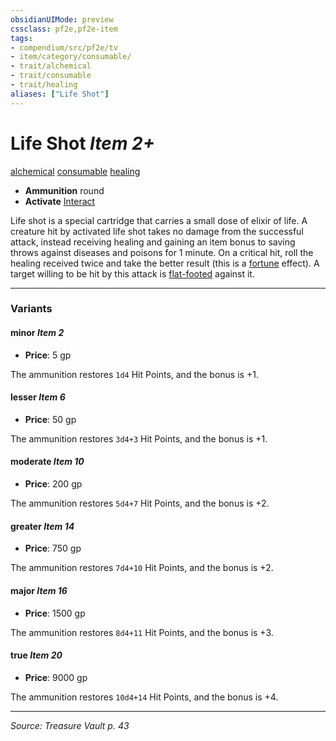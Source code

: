 ```yaml
---
obsidianUIMode: preview
cssclass: pf2e,pf2e-item
tags:
- compendium/src/pf2e/tv
- item/category/consumable/
- trait/alchemical
- trait/consumable
- trait/healing
aliases: ["Life Shot"]
---
```

# Life Shot *Item 2+*  
[alchemical](rules/traits/alchemical.md "Alchemical Item Trait")  [consumable](rules/traits/consumable.md "Consumable Item Trait")  [healing](rules/traits/healing.md "Healing Effect Trait")  

- **Ammunition** round
- **Activate** [Interact](rules/actions/interact.md)

Life shot is a special cartridge that carries a small dose of elixir of life. A creature hit by activated life shot takes no damage from the successful attack, instead receiving healing and gaining an item bonus to saving throws against diseases and poisons for 1 minute. On a critical hit, roll the healing received twice and take the better result (this is a [fortune](rules/traits/fortune.md "Fortune Effect Trait") effect). A target willing to be hit by this attack is [flat-footed](rules/conditions.md#Flat-footed) against it.

---
### Variants

#### minor *Item 2*

- **Price**: 5 gp

The ammunition restores `1d4` Hit Points, and the bonus is +1.

#### lesser *Item 6*

- **Price**: 50 gp

The ammunition restores `3d4+3` Hit Points, and the bonus is +1.

#### moderate *Item 10*

- **Price**: 200 gp

The ammunition restores `5d4+7` Hit Points, and the bonus is +2.

#### greater *Item 14*

- **Price**: 750 gp

The ammunition restores `7d4+10` Hit Points, and the bonus is +2.

#### major *Item 16*

- **Price**: 1500 gp

The ammunition restores `8d4+11` Hit Points, and the bonus is +3.

#### true *Item 20*

- **Price**: 9000 gp

The ammunition restores `10d4+14` Hit Points, and the bonus is +4.

---
*Source: Treasure Vault p. 43*